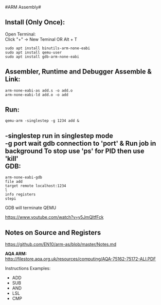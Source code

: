 #ARM Assembly#

Install (Only Once):    
-
Open Terminal:  
Click "+" -> New Teminal OR Alt + T     

    sudo apt install binutils-arm-none-eabi 
    sudo apt install qemu-user  
    sudo apt install gdb-arm-none-eabi
Assembler, Runtime and Debugger
Assemble & Link:    
-
    arm-none-eabi-as add.s -o add.o
    arm-none-eabi-ld add.o -o add

Run:    
-
    qemu-arm -singlestep -g 1234 add &
-singlestep run in singlestep mode  
-g port     wait gdb connection to 'port'
&           Run job in background
To stop use 'ps' for PID then use 'kill'  
GDB:
-
    arm-none-eabi-gdb
    file add
    target remote localhost:1234
    l
    info registers
    stepi
GDB will terminate QEMU     
    
https://www.youtube.com/watch?v=y5JmQItfFck 
    
Notes on Source and Registers
-
https://github.com/EN10/arm-as/blob/master/Notes.md  

**AQA ARM:**     
http://filestore.aqa.org.uk/resources/computing/AQA-75162-75172-ALI.PDF 

Instructions Examples:  
*   ADD 
*   SUB
*   AND 
*   LSL
*   CMP